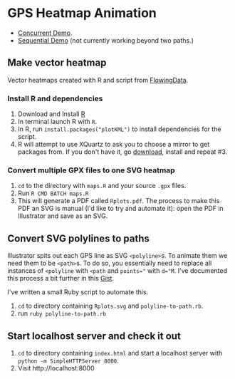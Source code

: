 # GPS Heatmap Animation

* [Concurrent Demo](http://andytaylor.me/gps-heatmap-animation/).
* [Sequential Demo](http://andytaylor.me/gps-heatmap-animation/sequential.html) (not currently working beyond two paths.)

## Make vector heatmap

Vector heatmaps created with R and script from [FlowingData](http://flowingdata.com/2014/02/05/where-people-run/).

### Install R and dependencies

1. Download and Install [R](http://www.r-project.org)
2. In terminal launch R with `R`.
3. In R, run `install.packages("plotKML")` to install dependencies for the script.
4. R will attempt to use XQuartz to ask you to choose a mirror to get packages from. If you don't have it, go [download](http://xquartz.macosforge.org/landing/), install and repeat #3.

### Convert multiple GPX files to one SVG heatmap

1. `cd` to the directory with `maps.R` and your source `.gpx` files.
2. Run `R CMD BATCH maps.R`
3. This will generate a PDF called `Rplots.pdf`. The process to make this PDF an SVG is manual (I'd like to try and automate it): open the PDF in Illustrator and save as an SVG.

## Convert SVG polylines to paths

Illustrator spits out each GPS line as SVG `<polyline>`s. To animate them we need them to be `<path>`s. To do so, you essentially need to replace all instances of `<polyline` with `<path` and `points="` with `d="M`. I've documented this process a bit further in this [Gist](https://gist.github.com/andytlr/9283541).

I've written a small Ruby script to automate this.

1. `cd` to directory containing `Rplots.svg` and `polyline-to-path.rb`.
2. run `ruby polyline-to-path.rb`

## Start localhost server and check it out

1. `cd` to directory containing `index.html` and start a localhost server with `python -m SimpleHTTPServer 8000`.
2. Visit http://localhost:8000

